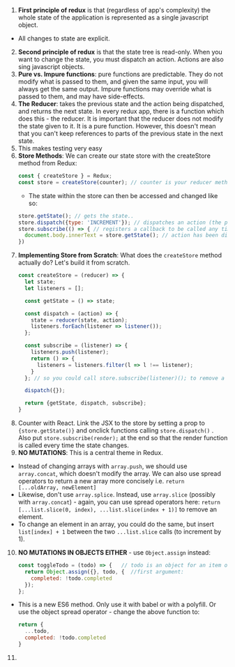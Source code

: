 1. **First principle of redux** is that (regardless of app's complexity) the whole state of the application is represented as a single javascript object. 
 * All changes to state are explicit.
2. **Second principle of redux** is that the state tree is read-only. When you want to change the state, you must dispatch an action. Actions are also sing javascript objects.
3. **Pure vs. Impure functions**: pure functions are predictable. They do not modify what is passed to them, and given the same input, you will always get the same output. Impure functions may override what is passed to them, and may have side-effects.
4. **The Reducer**: takes the previous state and the action being dispatched, and returns the next state. In every redux app, there is a function which does this - the reducer. It is important that the reducer does not modify the state given to it. It is a pure function. However, this doesn't mean that you can't keep references to parts of the previous state in the next state.
5. This makes testing very easy
6. **Store Methods**: We can create our state store with the createStore method from Redux:
    ```javascript
    const { createStore } = Redux;
    const store = createStore(counter); // counter is your reducer method

    ```
    * The state within the store can then be accessed and changed like so:
    ```javascript
    store.getState(); // gets the state..
    store.dispatch({type: 'INCREMENT'}); // dispatches an action (the parameter)
    store.subscribe(() => { // registers a callback to be called any time an
      document.body.innerText = store.getState(); // action has been dispatched
    })
    ```
7. **Implementing Store from Scratch**: What does the `createStore` method actually do? Let's build it from scratch.
    ```javascript
    const createStore = (reducer) => {
      let state;
      let listeners = [];

      const getState = () => state;

      const dispatch = (action) => {
        state = reducer(state, action);
        listeners.forEach(listener => listener());
      };

      const subscribe = (listener) => {
        listeners.push(listener);
        return () => {
          listeners = listeners.filter(l => l !== listener);
        }
      }; // so you could call store.subscribe(listener)(); to remove a listener.

      dispatch({});

      return {getState, dispatch, subscribe};
    }
    ```
8. Counter with React. Link the JSX to the store by setting a prop to `{store.getState()}` and onclick functions calling `store.dispatch()` . Also put `store.subscribe(render);` at the end so that the render function is called every time the state changes.
9. **NO MUTATIONS**: This is a central theme in Redux. 
 * Instead of changing arrays with `array.push`, we should use `array.concat`, which doesn't modify the array. We can also use spread operators to return a new array more concisely i.e. `return [...oldArray, newElement]`
 * Likewise, don't use `array.splice`. Instead, use `array.slice` (possibly with `array.concat`) - again, you can use spread operators here: `return [...list.slice(0, index), ...list.slice(index + 1)]` to remove an element.
 * To change an element in an array, you could do the same, but insert `list[index] + 1` between the two `...list.slice` calls (to increment by 1).
10. **NO MUTATIONS IN OBJECTS EITHER** - use `Object.assign` instead:
    ```javascript
    const toggleTodo = (todo) => {   // todo is an object for an item on the todo list 
      return Object.assign({}, todo, {  //first argument: 
        completed: !todo.completed
      });
    };
    ```
* This is a new ES6 method. Only use it with babel or with a polyfill. Or use the object spread operator - change the above function to:
    ```javascript
    return {
      ...todo,
      completed: !todo.completed
    }
    ```
11.